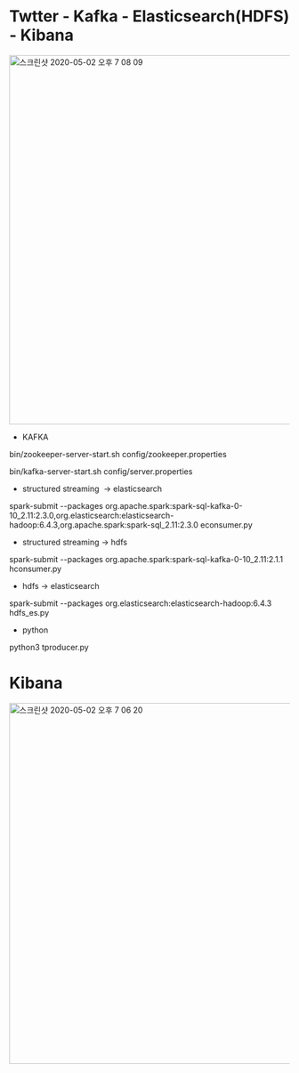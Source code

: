 # Twtter - Kafka - Elasticsearch(HDFS) - Kibana

<div>
 <img width="664" alt="스크린샷 2020-05-02 오후 7 08 09" src="https://user-images.githubusercontent.com/39682914/80861263-654a8b80-8ca8-11ea-8933-b71272fb5d47.png">
 </div>

* KAFKA

bin/zookeeper-server-start.sh config/zookeeper.properties

bin/kafka-server-start.sh config/server.properties

* structured streaming  ->  elasticsearch

spark-submit --packages org.apache.spark:spark-sql-kafka-0-10_2.11:2.3.0,org.elasticsearch:elasticsearch-hadoop:6.4.3,org.apache.spark:spark-sql_2.11:2.3.0 econsumer.py

* structured streaming -> hdfs

spark-submit --packages org.apache.spark:spark-sql-kafka-0-10_2.11:2.1.1 hconsumer.py

* hdfs -> elasticsearch 

spark-submit --packages org.elasticsearch:elasticsearch-hadoop:6.4.3 hdfs_es.py

* python

python3 tproducer.py <filename>


 
 # Kibana
 <div>
<img width="649" alt="스크린샷 2020-05-02 오후 7 06 20" src="https://user-images.githubusercontent.com/39682914/80861266-68de1280-8ca8-11ea-957c-ba6623f5a1c0.png">
</div>
